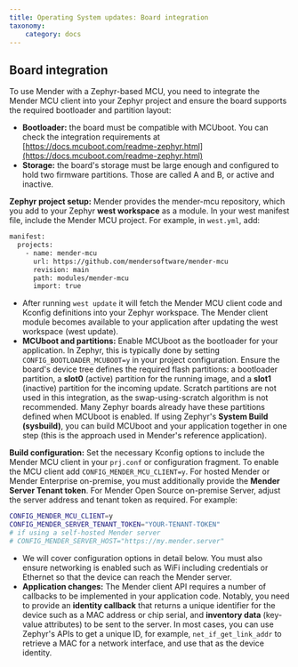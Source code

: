 ```yaml
---
title: Operating System updates: Board integration
taxonomy:
    category: docs
---
```


## Board integration

To use Mender with a Zephyr-based MCU, you need to integrate the Mender MCU client into your Zephyr project and ensure the board supports the required bootloader and partition layout:
* **Bootloader:** the board must be compatible with MCUboot. You can check the integration requirements at [https://docs.mcuboot.com/readme-zephyr.html](https://docs.mcuboot.com/readme-zephyr.html)
* **Storage:** the board's storage must be large enough and configured to hold two firmware partitions. Those are called A and B, or active and inactive.

**Zephyr project setup:** Mender provides the mender-mcu repository, which you add to your Zephyr **west workspace** as a module. In your west manifest file, include the Mender MCU project. For example, in `west.yml`, add:

```bash
manifest:
  projects:
    - name: mender-mcu
      url: https://github.com/mendersoftware/mender-mcu
      revision: main
      path: modules/mender-mcu
      import: true
```

* After running `west update`​ it will fetch the Mender MCU client code and Kconfig definitions into your Zephyr workspace​. The Mender client module becomes available to your application after updating the west workspace (west update).  
* **MCUboot and partitions:** Enable MCUboot as the bootloader for your application. In Zephyr, this is typically done by setting `CONFIG_BOOTLOADER_MCUBOOT=y` in your project configuration. Ensure the board's device tree defines the required flash partitions: a bootloader partition, a **slot0** (active) partition for the running image, and a **slot1** (inactive) partition for the incoming update​. Scratch partitions are not used in this integration, as the swap-using-scratch algorithm is not recommended​. Many Zephyr boards already have these partitions defined when MCUboot is enabled. If using Zephyr's **System Build (sysbuild)**, you can build MCUboot and your application together in one step (this is the approach used in Mender's reference application).

**Build configuration:** Set the necessary Kconfig options to include the Mender MCU client in your `prj.conf` or configuration fragment. To enable the MCU client add `CONFIG_MENDER_MCU_CLIENT=y`. For hosted Mender or Mender Enterprise on-premise, you must additionally provide the **Mender Server Tenant token**. For Mender Open Source on-premise Server, adjust the server address and tenant token as required. For example:

```bash
CONFIG_MENDER_MCU_CLIENT=y  
CONFIG_MENDER_SERVER_TENANT_TOKEN="YOUR-TENANT-TOKEN"  
# if using a self-hosted Mender server  
# CONFIG_MENDER_SERVER_HOST="https://my.mender.server"
```

* We will cover configuration options in detail below. You must also ensure networking is enabled such as WiFi including credentials or Ethernet so that the device can reach the Mender server.
* **Application changes:** The Mender client API requires a number of callbacks to be implemented in your application code. Notably, you need to provide an **identity callback** that returns a unique identifier for the device such as a MAC address or chip serial​, and **inventory data** (key-value attributes) to be sent to the server. In most cases, you can use Zephyr's APIs to get a unique ID, for example, `net_if_get_link_addr` to retrieve a MAC for a network interface, and use that as the device identity.
